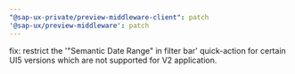 ```yaml
---
"@sap-ux-private/preview-middleware-client": patch
'@sap-ux/preview-middleware': patch
---
```


fix: restrict the '"Semantic Date Range" in filter bar'  quick-action for certain UI5 versions which are not supported for V2 application.
